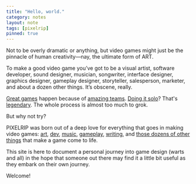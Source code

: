 ```yaml
---
title: "Hello, world."
category: notes
layout: note
tags: [pixelrip]
pinned: true
---
```



Not to be overly dramatic or anything, but video games might just be the pinnacle of human creativity—nay, the ultimate form of ART.

To make a good video game you’ve got to be a visual artist, software developer, sound designer, musician, songwriter, interface designer, graphics designer, gameplay designer, storyteller, salesperson, marketer, and about a dozen other things. It’s obscene, really.

[Great games](https://www.kojimaproductions.jp/en/death-stranding-dc) happen because of [amazing teams](https://en.wikipedia.org/wiki/Kojima_Productions). [Doing it solo](https://www.stardewvalley.net)? That's [legendary](https://en.wikipedia.org/wiki/Eric_Barone). The whole process is almost too much to grok. 

But why not try?

PIXELRIP was born out of a deep love for everything that goes in making video games: [art](/tags/art/), [dev](/tags/dev/), [music](/tags/music/), [gameplay](/tags/gameplay/), [writing](/tags/writing/), and [those dozens of other things](/all/) that make a game come to life.

This site is here to document a personal journey into game design (warts and all) in the hope that someone out there may find it a little bit useful as they embark on their own journey. 

Welcome!